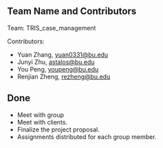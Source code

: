 ## Team Name and Contributors
Team: TRIS_case_management  

Contributors:  
- Yuan Zhang, yuan0331@bu.edu  
- Junyi Zhu, astalos@bu.edu  
- You Peng, youpeng@bu.edu  
- Renjian Zheng, rezheng@bu.edu   

## Done

- Meet with group
- Meet with clients.
- Finalize the project proposal.
- Assignments distributed for each group member.





